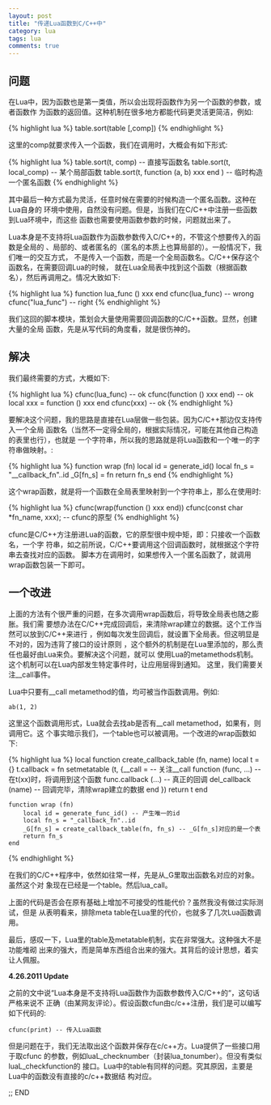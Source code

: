 ```yaml
---
layout: post
title: "传递Lua函数到C/C++中"
category: lua
tags: lua
comments: true
---
```


## 问题

在Lua中，因为函数也是第一类值，所以会出现将函数作为另一个函数的参数，或者函数作
为函数的返回值。这种机制在很多地方都能代码更灵活更简洁，例如:

{% highlight lua %}
    table.sort(table [,comp])
{% endhighlight %}

这里的comp就要求传入一个函数，我们在调用时，大概会有如下形式:

{% highlight lua %}
    table.sort(t, comp) -- 直接写函数名
    table.sort(t, local_comp) -- 某个局部函数
    table.sort(t, function (a, b) xxx end ) -- 临时构造一个匿名函数
{% endhighlight %}

其中最后一种方式最为灵活，任意时候在需要的时候构造一个匿名函数。这种在Lua自身的
环境中使用，自然没有问题。但是，当我们在C/C++中注册一些函数到Lua环境中，而这些 函数也需要使用函数参数的时候，问题就出来了。

<!-- more -->

Lua本身是不支持将Lua函数作为函数参数传入C/C++的，不管这个想要传入的函数是全局的
、局部的、或者匿名的（匿名的本质上也算局部的）。一般情况下，我们唯一的交互方式，
不是传入一个函数，而是一个全局函数名。C/C++保存这个函数名，在需要回调Lua的时候，
就在Lua全局表中找到这个函数（根据函数名），然后再调用之。情况大致如下:

{% highlight lua %}
    function lua_func () xxx end
    cfunc(lua_func) -- wrong
    cfunc("lua_func") -- right
{% endhighlight %}

我们这回的脚本模块，策划会大量使用需要回调函数的C/C++函数。显然，创建大量的全局 函数，先是从写代码的角度看，就是很伤神的。

## 解决

我们最终需要的方式，大概如下:

{% highlight lua %}
    cfunc(lua_func) -- ok
    cfunc(function () xxx end) -- ok
    local xxx = function () xxx end
    cfunc(xxx) -- ok
{% endhighlight %}

要解决这个问题，我的思路是直接在Lua层做一些包装。因为C/C++那边仅支持传入一个全局
函数名（当然不一定得全局的，根据实际情况，可能在其他自己构造的表里也行），也就是
一个字符串，所以我的思路就是将Lua函数和一个唯一的字符串做映射。:

{% highlight lua %}
    function wrap (fn)
        local id = generate_id()
        local fn_s = "__callback_fn"..id
        _G[fn_s] = fn
        return fn_s
    end
{% endhighlight %}

这个wrap函数，就是将一个函数在全局表里映射到一个字符串上，那么在使用时:

{% highlight lua %}
    cfunc(wrap(function () xxx end))
    cfunc(const char *fn_name, xxx); -- cfunc的原型
{% endhighlight %}

cfunc是C/C++方注册进Lua的函数，它的原型很中规中矩，即：只接收一个函数名，一个字
符串，如之前所说，C/C++要调用这个回调函数时，就根据这个字符串去查找对应的函数。
脚本方在调用时，如果想传入一个匿名函数了，就调用wrap函数包装一下即可。

## 一个改进

上面的方法有个很严重的问题，在多次调用wrap函数后，将导致全局表也随之膨胀。我们需
要想办法在C/C++完成回调后，来清除wrap建立的数据。这个工作当然可以放到C/C++来进行
，例如每次发生回调后，就设置下全局表。但这明显是不对的，因为违背了接口的设计原则
，这个额外的机制是在Lua里添加的，那么责任也最好由Lua来负。要解决这个问题，就可以
使用Lua的metamethods机制。这个机制可以在Lua内部发生特定事件时，让应用层得到通知。
这里，我们需要关注\_\_call事件。

Lua中只要有\_\_call metamethod的值，均可被当作函数调用。例如:

    ab(1, 2) 

这里这个函数调用形式，Lua就会去找ab是否有\_\_call metamethod，如果有，则调用它。这
个事实暗示我们，一个table也可以被调用。一个改进的wrap函数如下:

{% highlight lua %}
    local function create_callback_table (fn, name)
        local t = {}
        t.callback = fn
        setmetatable (t, {__call =  -- 关注__call
            function (func, ...) -- 在t(xx)时，将调用到这个函数
                func.callback (...) -- 真正的回调
                del_callback (name) -- 回调完毕，清除wrap建立的数据
            end })
        return t
    end
    
    function wrap (fn)
        local id = generate_func_id() -- 产生唯一的id
        local fn_s = "_callback_fn"..id
        _G[fn_s] = create_callback_table(fn, fn_s) -- _G[fn_s]对应的是一个表
        return fn_s
    end
{% endhighlight %}

在我们的C/C++程序中，依然如往常一样，先是从\_G里取出函数名对应的对象。虽然这个对
象现在已经是一个table。然后lua\_call。

上面的代码是否会在原有基础上增加不可接受的性能代价？虽然我没有做过实际测试，但是 从表明看来，排除meta
table在Lua里的代价，也就多了几次Lua函数调用。

最后，感叹一下，Lua里的table及metatable机制，实在非常强大。这种强大不是功能堆砌
出来的强大，而是简单东西组合出来的强大。其背后的设计思想，着实让人佩服。

**4.26.2011 Update**

之前的文中说“Lua本身是不支持将Lua函数作为函数参数传入C/C++的“，这句话严格来说不
正确（由某网友评论）。假设函数cfun由c/c++注册，我们是可以编写如下代码的:

    cfunc(print) -- 传入Lua函数

但是问题在于，我们无法取出这个函数并保存在c/c++方。Lua提供了一些接口用于取cfunc
的参数，例如luaL\_checknumber（封装lua\_tonumber）。但没有类似luaL\_checkfunction的
接口。Lua中的table有同样的问题。究其原因，主要是Lua中的函数没有直接的c/c++数据结 构对应。

;; END



